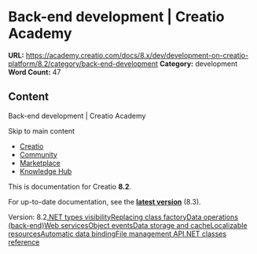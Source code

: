 # Back-end development | Creatio Academy

**URL:**
https://academy.creatio.com/docs/8.x/dev/development-on-creatio-platform/8.2/category/back-end-development
**Category:** development **Word Count:** 47

## Content

Back-end development | Creatio Academy

Skip to main content

- [Creatio](https://www.creatio.com/)
- [Community](https://community.creatio.com/)
- [Marketplace](https://marketplace.creatio.com/)
- [Knowledge Hub](https://knowledge-hub.creatio.com/)

This is documentation for Creatio **8.2**.

For up-to-date documentation, see the
**[latest version](/docs/8.x/dev/development-on-creatio-platform/category/back-end-development)**
(8.3).

Version:
8.2[.NET types visibility](/docs/8.x/dev/development-on-creatio-platform/8.2/back-end-development/types-visibility)[Replacing class factory](/docs/8.x/dev/development-on-creatio-platform/8.2/category/replacing-class-factory)[Data operations (back-end)](/docs/8.x/dev/development-on-creatio-platform/8.2/data-operations-back-end)[Web services](/docs/8.x/dev/development-on-creatio-platform/8.2/category/web-services)[Object events](/docs/8.x/dev/development-on-creatio-platform/8.2/back-end-development/objects-business-logic)[Data storage and cache](/docs/8.x/dev/development-on-creatio-platform/8.2/back-end-development/data-storage-and-cache)[Localizable resources](/docs/8.x/dev/development-on-creatio-platform/8.2/category/localizable-resources)[Automatic data binding](/docs/8.x/dev/development-on-creatio-platform/8.2/back-end-development/automatic-data-binding)[File management API](/docs/8.x/dev/development-on-creatio-platform/8.2/category/file-management-api)[.NET classes reference](/docs/8.x/dev/development-on-creatio-platform/8.2/back-end-development/net-class-libraries-of-platform-core)
